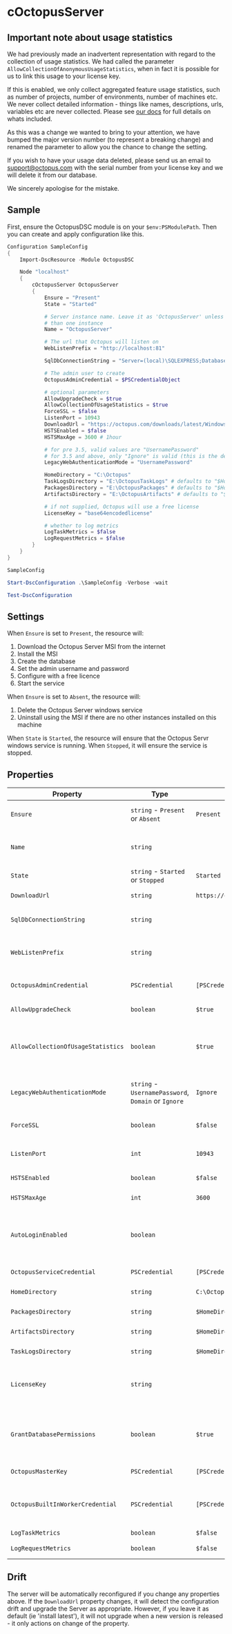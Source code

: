 # cOctopusServer

## Important note about usage statistics

We had previously made an inadvertent representation with regard to the collection of usage statistics. We had called the parameter `AllowCollectionOfAnonymousUsageStatistics`, when in fact it is possible for us to link this usage to your license key.

If this is enabled, we only collect aggregated feature usage statistics, such as number of projects, number of environments, number of machines etc. We never collect detailed information - things like names, descriptions, urls, variables etc are never collected. Please see [our docs](https://octopus.com/docs/administration/security/outbound-requests#Outboundrequests-WhatinformationisincludedwhenOctopuschecksforupdates) for full details on whats included.

As this was a change we wanted to bring to your attention, we have bumped the major version number (to represent a breaking change) and renamed the parameter to allow you the chance to change the setting.

If you wish to have your usage data deleted, please send us an email to <support@octopus.com> with the serial number from your license key and we will delete it from our database.

We sincerely apologise for the mistake.

## Sample

First, ensure the OctopusDSC module is on your `$env:PSModulePath`. Then you can create and apply configuration like this.

```PowerShell
Configuration SampleConfig
{
    Import-DscResource -Module OctopusDSC

    Node "localhost"
    {
        cOctopusServer OctopusServer
        {
            Ensure = "Present"
            State = "Started"

            # Server instance name. Leave it as 'OctopusServer' unless you have more
            # than one instance
            Name = "OctopusServer"

            # The url that Octopus will listen on
            WebListenPrefix = "http://localhost:81"

            SqlDbConnectionString = "Server=(local)\SQLEXPRESS;Database=Octopus;Trusted_Connection=True;"

            # The admin user to create
            OctopusAdminCredential = $PSCredentialObject

            # optional parameters
            AllowUpgradeCheck = $true
            AllowCollectionOfUsageStatistics = $true
            ForceSSL = $false
            ListenPort = 10943
            DownloadUrl = "https://octopus.com/downloads/latest/WindowsX64/OctopusServer"
            HSTSEnabled = $false
            HSTSMaxAge = 3600 # 1hour

            # for pre 3.5, valid values are "UsernamePassword"
            # for 3.5 and above, only "Ignore" is valid (this is the default value)
            LegacyWebAuthenticationMode = "UsernamePassword"

            HomeDirectory = "C:\Octopus"
            TaskLogsDirectory = "E:\OctopusTaskLogs" # defaults to "$HomeDirectory\TaskLogs"
            PackagesDirectory = "E:\OctopusPackages" # defaults to "$HomeDirectory\Packages"
            ArtifactsDirectory = "E:\OctopusArtifacts" # defaults to "$HomeDirectory\Artifacts"

            # if not supplied, Octopus will use a free license
            LicenseKey = "base64encodedlicense"

            # whether to log metrics
            LogTaskMetrics = $false
            LogRequestMetrics = $false
        }
    }
}

SampleConfig

Start-DscConfiguration .\SampleConfig -Verbose -wait

Test-DscConfiguration
```

## Settings

When `Ensure` is set to `Present`, the resource will:

 1. Download the Octopus Server MSI from the internet
 2. Install the MSI
 3. Create the database
 4. Set the admin username and password
 5. Configure with a free licence
 6. Start the service

When `Ensure` is set to `Absent`, the resource will:

 1. Delete the Octopus Server windows service
 2. Uninstall using the MSI if there are no other instances installed on this machine

When `State` is `Started`, the resource will ensure that the Octopus Servr windows service is running. When `Stopped`, it will ensure the service is stopped.

## Properties

| Property                              | Type                                                | Default Value                                                   | Description |
| ------------------------------------- | --------------------------------------------------- | ----------------------------------------------------------------| ------------|
| `Ensure`                              | `string` - `Present` or `Absent`                    | `Present`                                                       | The desired state of the Octopus Server - effectively whether to install or uninstall. |
| `Name`                                | `string`                                            |                                                                 | The name of the Octopus Server instance. Use `OctopusServer` by convention unless you have more than one instance. |
| `State`                               | `string` - `Started` or `Stopped`                   | `Started`                                                       | The desired state of the Octopus Server service. |
| `DownloadUrl`                         | `string`                                            | `https://octopus.com/downloads/latest/WindowsX64/OctopusServer` | The url to use to download the msi. |
| `SqlDbConnectionString`               | `string`                                            |                                                                 | The connection string to use to connect to the SQL Server database. |
| `WebListenPrefix`                     | `string`                                            |                                                                 | A semi-colon (`;`) delimited list of urls on which the server should listen. eg `https://octopus.example.com:81`. |
| `OctopusAdminCredential`              | `PSCredential`                                      | `[PSCredential]::Empty`                                         | The name/password of the administrative user to create on first install. |
| `AllowUpgradeCheck`                   | `boolean`                                           | `$true`                                                         | Whether the server should check for updates periodically. |
| `AllowCollectionOfUsageStatistics`    | `boolean`                                           | `$true`                                                         | Allow reporting of aggregated feature usage statistics during upgrade check, such as number of Tentacles/projects/environments etc. |
| `LegacyWebAuthenticationMode`         | `string` - `UsernamePassword`, `Domain` or `Ignore` | `Ignore`                                                        | For Octopus version older than 3.5, allows you to configure how users login. For 3.5 and above, this must be set to `ignore`.  |
| `ForceSSL`                            | `boolean`                                           | `$false`                                                        | Whether SSL should be required (HTTP requests get redirected to HTTPS) |
| `ListenPort`                          | `int`                                               | `10943`                                                         | The port on which the Server should listen for communication from `Polling` Tentacles. |
| `HSTSEnabled`                         | `boolean`                                           | `$false`                                                        | Whether Octopus should send the HSTS header |
| `HSTSMaxAge`                          | `int`                                               | `3600`                                                          | The max age of the HSTS header |
| `AutoLoginEnabled`                    | `boolean`                                           |                                                                 | If an authentication provider is enabled that supports pass through authentication (eg Active Directory), allow the user to automatically sign in. Only supported from Octopus 3.5. |
| `OctopusServiceCredential`            | `PSCredential`                                      | `[PSCredential]::Empty`                                         | Credentials of the account used to run the Octopus Service |
| `HomeDirectory`                       | `string`                                            | `C:\Octopus`                                                    | Home directory for Octopus logs and config (where supported) |
| `PackagesDirectory`                   | `string`                                            | `$HomeDirectory\Packages`                                       | Directory where uploaded packages are stored. |
| `ArtifactsDirectory`                  | `string`                                            | `$HomeDirectory\Artifacts`                                      | Directory where deployment artifacts are stored |
| `TaskLogsDirectory`                   | `string`                                            | `$HomeDirectory\TaskLogs`                                       | Directory where deployment logs are stored |
| `LicenseKey`                          | `string`                                            |                                                                 | The Base64 (UTF8) encoded license key. If not supplied, uses a free license. Drift detection is only supported from Octopus 4.1.3. |
| `GrantDatabasePermissions`            | `boolean`                                           | `$true`                                                         | Whether to grant `db_owner` permissions to the service account user (`$OctopusServiceCredential` user if supplied, or `NT AUTHORITY\System`)  |
| `OctopusMasterKey`                    | `PSCredential`                                      | `[PSCredential]::Empty`                                         | The master key for the existing database. |
| `OctopusBuiltInWorkerCredential`      | `PSCredential`                                      | `[PSCredential]::Empty`                                         | The user account to use to execute run-on-server scripts. If not supplied, executes scripts under the service account used for `Octopus.Server.exe` |
| `LogTaskMetrics`                      | `boolean`                                           | `$false`                                                        | Whether to log task metrics |
| `LogRequestMetrics`                   | `boolean`                                           | `$false`                                                        | Whether to log api requests metrics |

## Drift

The server will be automatically reconfigured if you change any properties above. If the `DownloadUrl` property changes, it will detect the configuration drift and upgrade the Server as appropriate. However, if you leave it as default (ie 'install latest'), it will not upgrade when a new version is released - it only actions on change of the property.
